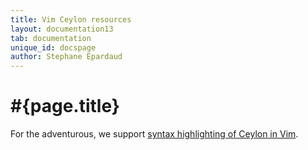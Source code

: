 ```yaml
---
title: Vim Ceylon resources
layout: documentation13
tab: documentation
unique_id: docspage
author: Stephane Epardaud
---
```

# #{page.title}

For the adventurous, we support [syntax highlighting of Ceylon in Vim](https://github.com/chochos/ceylon-vim).
